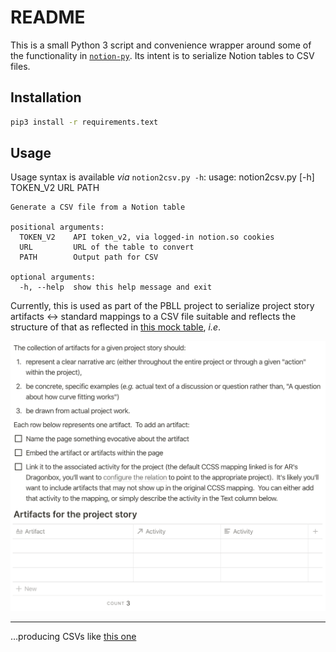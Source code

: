 # README

This is a small Python 3 script and convenience wrapper around some of the functionality in [`notion-py`](https://github.com/jamalex/notion-py).  Its intent is to serialize Notion tables to CSV files.

## Installation
```bash
pip3 install -r requirements.text
```

## Usage
Usage syntax is available _via_ `notion2csv.py -h`:
usage: notion2csv.py [-h] TOKEN_V2 URL PATH

```text
Generate a CSV file from a Notion table

positional arguments:
  TOKEN_V2    API token_v2, via logged-in notion.so cookies
  URL         URL of the table to convert
  PATH        Output path for CSV

optional arguments:
  -h, --help  show this help message and exit
```

Currently, this is used as part of the PBLL project to serialize project story artifacts ↔ standard mappings to a CSV file suitable and reflects the structure of that as reflected in [this mock table](https://www.notion.so/powderhousepbll/7f9e7bb5fafe4df2bcd3bbcf2baf7348?v=07e6604a555543d6adffcf48257988ab), _i.e_.

![Project story summary and schema screenshot](story-summary.png?raw=true)

---
…producing CSVs like [this one](https://share.getcloudapp.com/OAuBNBG9)